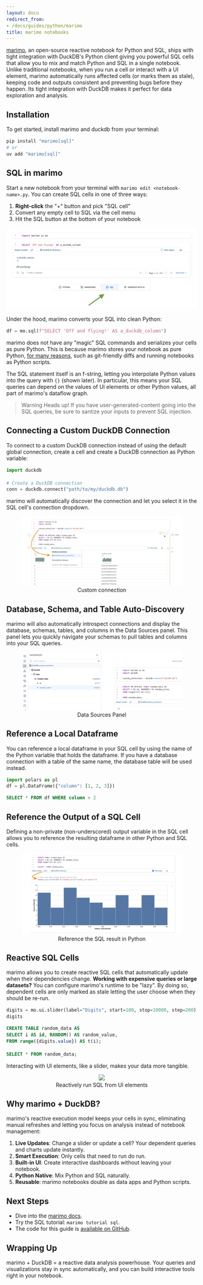 ```yaml
---
layout: docu
redirect_from:
- /docs/guides/python/marimo
title: marimo notebooks
---
```


[marimo](https://github.com/marimo-team/marimo), an open-source reactive notebook for Python and SQL, ships with tight integration with DuckDB's Python client giving you powerful SQL cells that allow you to mix and match Python and SQL in a single notebook. Unlike traditional notebooks, when you run a cell or interact with a UI element, marimo automatically runs affected cells (or marks them as stale), keeping code and outputs consistent and preventing bugs before they happen. Its tight integration with DuckDB makes it perfect for data exploration and analysis.

## Installation

To get started, install marimo and duckdb from your terminal:

```bash
pip install "marimo[sql]"
# or
uv add "marimo[sql]"
```

## SQL in marimo

Start a new notebook from your terminal with `marimo edit <notebook-name>.py`. You can create SQL cells in one of three ways:

1. **Right-click** the "+" button and pick "SQL cell"
2. Convert any empty cell to SQL via the cell menu
3. Hit the SQL button at the bottom of your notebook

<img src="/images/guides/marimo/marimo-sql-button.png"/>

Under the hood, marimo converts your SQL into clean Python:

```python
df = mo.sql(f"SELECT 'Off and flying!' AS a_duckdb_column")
```

marimo does not have any "magic" SQL commands and serializes your cells as pure Python. This is because marimo stores your notebook as pure Python, [for many reasons](https://marimo.io/blog/python-not-json), such as git-friendly diffs and running notebooks as Python scripts.

The SQL statement itself is an f-string, letting you interpolate Python values into the query with `{}` (shown later). In particular, this means your SQL queries can depend on the values of UI elements or other Python values, all part of marimo's dataflow graph.

> Warning Heads up!
> If you have user-generated-content going into the SQL queries, be sure to santize your inputs to prevent SQL injection.

## Connecting a Custom DuckDB Connection

To connect to a custom DuckDB connection instead of using the default global connection, create a cell and create a DuckDB connection as Python variable:

```python
import duckdb

# Create a DuckDB connection
conn = duckdb.connect("path/to/my/duckdb.db")
```

marimo will automatically discover the connection and let you select it in the SQL cell's connection dropdown.

<div align="center">
  <figure>
    <img src="/images/guides/marimo/marimo-custom-connection.png"/>
    <figcaption>Custom connection</figcaption>
  </figure>
</div>


## Database, Schema, and Table Auto-Discovery

marimo will also automatically introspect connections and display the database, schemas, tables, and columns in the Data Sources panel. This panel lets you quickly navigate your schemas to pull tables and columns into your SQL queries.

<div align="center">
  <figure>
    <img src="/images/guides/marimo/marimo-datasource-discovery.png"/>
    <figcaption>Data Sources Panel</figcaption>
  </figure>
</div>


## Reference a Local Dataframe

You can reference a local dataframe in your SQL cell by using the name of the
Python variable that holds the dataframe. If you have a database connection
with a table of the same name, the database table will be used instead.

```python
import polars as pl
df = pl.DataFrame({"column": [1, 2, 3]})
```

```sql
SELECT * FROM df WHERE column > 2
```

## Reference the Output of a SQL Cell

Defining a non-private (non-underscored) output variable in the SQL cell allows you to reference the resulting dataframe in other Python and SQL cells.

<div align="center">
  <figure>
    <img src="/images/guides/marimo/marimo-sql-result.png"/>
    <figcaption>Reference the SQL result in Python</figcaption>
  </figure>
</div>

## Reactive SQL Cells

marimo allows you to create reactive SQL cells that automatically update when their dependencies change. **Working with expensive queries or large datasets?** You can configure marimo's runtime to be "lazy". By doing so, dependent cells are only marked as stale letting the user choose when they should be re-run.

```python
digits = mo.ui.slider(label="Digits", start=100, stop=10000, step=200)
digits
```

```sql
CREATE TABLE random_data AS
SELECT i AS id, RANDOM() AS random_value,
FROM range({digits.value}) AS t(i);

SELECT * FROM random_data;
```

Interacting with UI elements, like a slider, makes your data more tangible.

<div align="center">
  <figure>
    <img src="/images/guides/marimo/marimo-reactive-sql.gif"/>
    <figcaption>Reactively run SQL from UI elements</figcaption>
  </figure>
</div>


## Why marimo + DuckDB?

marimo's reactive execution model keeps your cells in sync, eliminating manual refreshes and letting you focus on analysis instead of notebook management:

1. **Live Updates**: Change a slider or update a cell? Your dependent queries and charts update instantly.
2. **Smart Execution**: Only cells that need to run do run.
3. **Built-in UI**: Create interactive dashboards without leaving your notebook.
4. **Python Native**: Mix Python and SQL naturally.
5. **Reusable**: marimo notebooks double as data apps and Python scripts.

## Next Steps

* Dive into the [marimo docs](https://docs.marimo.io/).
* Try the SQL tutorial: `marimo tutorial sql`.
* The code for this guide is [available on GitHub](https://github.com/marimo-team/marimo/examples/duckdb_example.py).

## Wrapping Up

marimo + DuckDB = a reactive data analysis powerhouse. Your queries and visualizations stay in sync automatically, and you can build interactive tools right in your notebook.
